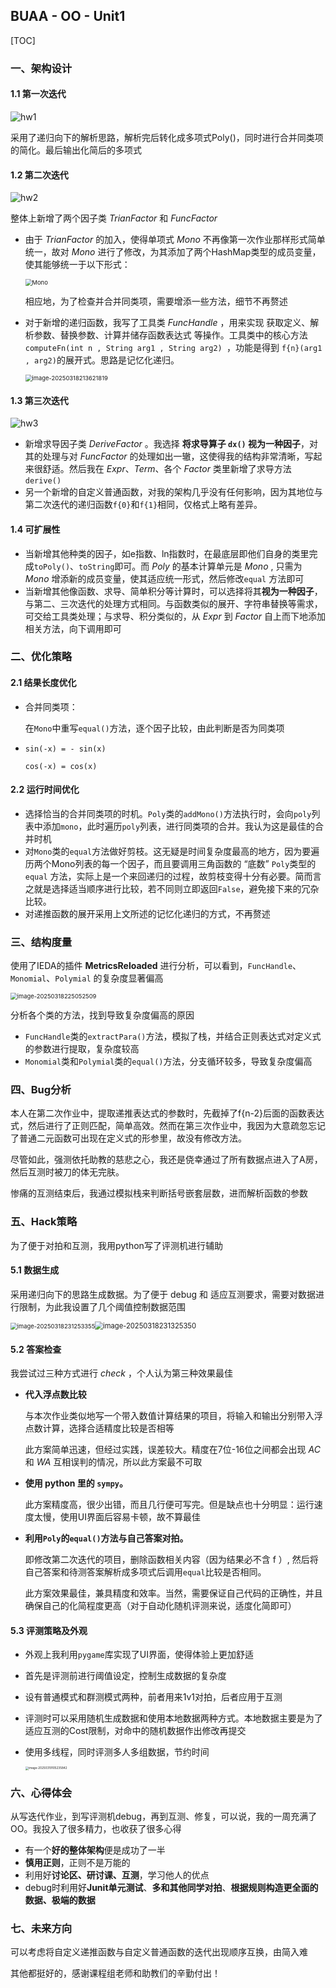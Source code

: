 ## BUAA - OO - Unit1

[TOC]

### 一、架构设计

#### 1.1 第一次迭代

![hw1](./hw1.png)

采用了递归向下的解析思路，解析完后转化成多项式Poly()，同时进行合并同类项的简化。最后输出化简后的多项式

#### 1.2 第二次迭代

![hw2](./hw2.png)

整体上新增了两个因子类  $TrianFactor$  和  $FuncFactor$  

- 由于  $TrianFactor$  的加入，使得单项式  $Mono$  不再像第一次作业那样形式简单统一，故对  $Mono$  进行了修改，为其添加了两个HashMap类型的成员变量，使其能够统一于以下形式：

  <img src="./Mono.png" alt="Mono" style="zoom:67%;" />

  相应地，为了检查并合并同类项，需要增添一些方法，细节不再赘述

- 对于新增的递归函数，我写了工具类  $FuncHandle$  ，用来实现  获取定义、解析参数、替换参数、计算并储存函数表达式 等操作。工具类中的核心方法 `computeFn(int n , String arg1 , String arg2) `，功能是得到 `f{n}(arg1 , arg2)`的展开式。思路是记忆化递归。

  <img src="./../AppData/Roaming/Typora/typora-user-images/image-20250318213621819.png" alt="image-20250318213621819" style="zoom:67%;" />

#### 1.3 第三次迭代

![hw3](./hw3.png)

- 新增求导因子类  $DeriveFactor$  。我选择 **将求导算子 `dx()` 视为一种因子**，对其的处理与对 $FuncFactor$ 的处理如出一辙，这使得我的结构非常清晰，写起来很舒适。然后我在 $Expr$、$Term$、各个  $Factor$ 类里新增了求导方法 `derive()`
- 另一个新增的自定义普通函数，对我的架构几乎没有任何影响，因为其地位与第二次迭代的递归函数`f{0}`和`f{1}`相同，仅格式上略有差异。

#### 1.4 可扩展性

- 当新增其他种类的因子，如e指数、ln指数时，在最底层即他们自身的类里完成`toPoly()`、`toString`即可。而 $Poly$ 的基本计算单元是  $Mono$ , 只需为  $Mono$  增添新的成员变量，使其适应统一形式，然后修改`equal` 方法即可
- 当新增其他像函数、求导、简单积分等计算时，可以选择将其**视为一种因子**，与第二、三次迭代的处理方式相同。与函数类似的展开、字符串替换等需求，可交给工具类处理；与求导、积分类似的，从  $Expr$ 到  $Factor$  自上而下地添加相关方法，向下调用即可



### 二、优化策略

#### 2.1 结果长度优化

- 合并同类项：

  在`Mono`中重写`equal()`方法，逐个因子比较，由此判断是否为同类项

- `sin(-x) = - sin(x)`

  `cos(-x) = cos(x)`

#### 2.2 运行时间优化

- 选择恰当的合并同类项的时机。`Poly`类的`addMono()`方法执行时，会向`poly`列表中添加`mono`，此时遍历`poly`列表，进行同类项的合并。我认为这是最佳的合并时机
- 对`Mono`类的`equal`方法做好剪枝。这无疑是时间复杂度最高的地方，因为要遍历两个Mono列表的每一个因子，而且要调用三角函数的 “底数” `Poly`类型的 `equal` 方法，实际上是一个来回递归的过程，故剪枝变得十分有必要。简而言之就是选择适当顺序进行比较，若不同则立即返回`False`，避免接下来的冗杂比较。
- 对递推函数的展开采用上文所述的记忆化递归的方式，不再赘述



### 三、结构度量

使用了IEDA的插件 **MetricsReloaded** 进行分析，可以看到，`FuncHandle`、`Monomial`、`Polymial` 的复杂度显著偏高

 <img src="./../AppData/Roaming/Typora/typora-user-images/image-20250318225052509.png" alt="image-20250318225052509" style="zoom:67%;" />

分析各个类的方法，找到导致复杂度偏高的原因

- `FuncHandle`类的`extractPara()`方法，模拟了栈，并结合正则表达式对定义式的参数进行提取，复杂度较高
- `Monomial`类和`Polymial`类的`equal()`方法，分支循环较多，导致复杂度偏高



### 四、Bug分析

本人在第二次作业中，提取递推表达式的参数时，先截掉了f{n-2}后面的函数表达式，然后进行了正则匹配，简单高效。然而在第三次作业中，我因为大意疏忽忘记了普通二元函数可出现在定义式的形参里，故没有修改方法。

尽管如此，强测依托助教的慈悲之心，我还是侥幸通过了所有数据点进入了A房，然后互测时被刀的体无完肤。

惨痛的互测结束后，我通过模拟栈来判断括号嵌套层数，进而解析函数的参数

### 五、Hack策略

为了便于对拍和互测，我用python写了评测机进行辅助

#### 5.1 数据生成

采用递归向下的思路生成数据。为了便于 debug 和 适应互测要求，需要对数据进行限制，为此我设置了几个阈值控制数据范围 

 <img src="./../AppData/Roaming/Typora/typora-user-images/image-20250318231253355.png" alt="image-20250318231253355" style="zoom:67%;" /><img src="./../AppData/Roaming/Typora/typora-user-images/image-20250318231325350.png" alt="image-20250318231325350" style="zoom:80%;" />

#### 5.2 答案检查

我尝试过三种方式进行 $check$ ，个人认为第三种效果最佳

- **代入浮点数比较**

  与本次作业类似地写一个带入数值计算结果的项目，将输入和输出分别带入浮点数计算，选择合适精度比较是否相等

  此方案简单迅速，但经过实践，误差较大。精度在7位-16位之间都会出现 $AC$ 和 $WA$ 互相误判的情况，所以此方案最不可取

- **使用 python 里的 `sympy`。**

  此方案精度高，很少出错，而且几行便可写完。但是缺点也十分明显：运行速度太慢，使用UI界面后容易卡顿，故不算最佳

- **利用`Poly`的`equal()`方法与自己答案对拍。**

  即修改第二次迭代的项目，删除函数相关内容（因为结果必不含 f ）, 然后将自己答案和待测答案解析成多项式后调用`equal`比较是否相同。

  此方案效果最佳，兼具精度和效率。当然，需要保证自己代码的正确性，并且确保自己的化简程度更高（对于自动化随机评测来说，适度化简即可）

#### 5.3 评测策略及外观

- 外观上我利用`pygame`库实现了UI界面，使得体验上更加舒适

- 首先是评测前进行阈值设定，控制生成数据的复杂度

- 设有普通模式和群测模式两种，前者用来1v1对拍，后者应用于互测

- 评测时可以采用随机生成数据和使用本地数据两种方式。本地数据主要是为了适应互测的Cost限制，对命中的随机数据作出修改再提交

- 使用多线程，同时评测多人多组数据，节约时间

  <img src="./../AppData/Roaming/Typora/typora-user-images/image-20250319105235842.png" alt="image-20250319105235842" style="zoom:33%;" />

  

### 六、心得体会

从写迭代作业，到写评测机debug，再到互测、修复，可以说，我的一周充满了OO。我投入了很多精力，也收获了很多心得

- 有一个**好的整体架构**便是成功了一半
- **慎用正则**，正则不是万能的
- 利用好**讨论区、研讨课、互测**，学习他人的优点
- debug时利用好**Junit单元测试**、**多和其他同学对拍**、**根据规则构造更全面的数据、极端的数据**

### 七、未来方向

可以考虑将自定义递推函数与自定义普通函数的迭代出现顺序互换，由简入难

其他都挺好的，感谢课程组老师和助教们的辛勤付出！

